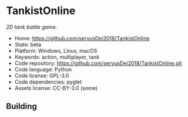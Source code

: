 # TankistOnline

_2D tank battle game._

- Home: https://github.com/servusDei2018/TankistOnline
- State: beta
- Platform: Windows, Linux, macOS
- Keywords: action, multiplayer, tank
- Code repository: https://github.com/servusDei2018/TankistOnline.git
- Code language: Python
- Code license: GPL-3.0
- Code dependencies: pyglet
- Assets license: CC-BY-3.0 (some)

## Building
